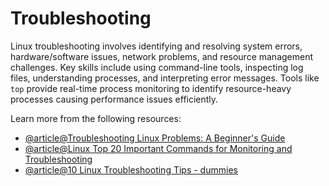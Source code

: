 # Troubleshooting

Linux troubleshooting involves identifying and resolving system errors, hardware/software issues, network problems, and resource management challenges. Key skills include using command-line tools, inspecting log files, understanding processes, and interpreting error messages. Tools like `top` provide real-time process monitoring to identify resource-heavy processes causing performance issues efficiently.

Learn more from the following resources:

- [@article@Troubleshooting Linux Problems: A Beginner's Guide](https://learn.redhat.com/t5/Platform-Linux/Troubleshooting-Linux-Problems-A-Beginner-s-Guide/td-p/36236)
- [@article@Linux Top 20 Important Commands for Monitoring and Troubleshooting](https://medium.com/@stepstodevops/linux-top-20-important-commands-for-monitoring-and-troubleshooting-a-comprehensive-guide-for-cd5aaa37da17)
- [@article@10 Linux Troubleshooting Tips - dummies](https://www.dummies.com/article/technology/computers/operating-systems/linux/10-linux-troubleshooting-tips-274301/)